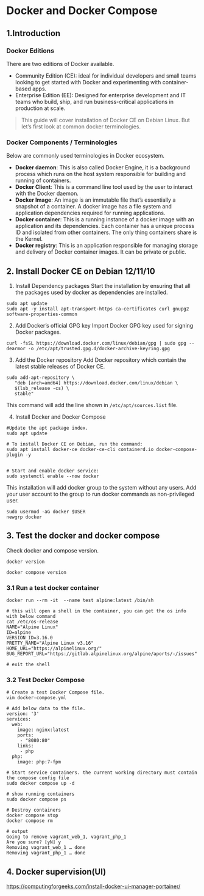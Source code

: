 # Docker and Docker Compose

## 1.Introduction 

### Docker Editions
There are two editions of Docker available.

- Community Edition (CE): ideal for individual developers and small teams looking to get started with Docker and 
  experimenting with container-based apps.
- Enterprise Edition (EE): Designed for enterprise development and IT teams who build, ship, and run business-critical 
  applications in production at scale.

> This guide will cover installation of Docker CE on Debian Linux. But let’s first look at common docker terminologies.


### Docker Components / Terminologies
Below are commonly used terminologies in Docker ecosystem.

- **Docker daemon**: This is also called Docker Engine, it is a background process which runs on the host system responsible for building and running of containers.
- **Docker Client**: This is a command line tool used by the user to interact with the Docker daemon.
- **Docker Image**: An image is an immutable file that’s essentially a snapshot of a container. A docker image has a file system and application dependencies required for running applications.
- **Docker container**: This is a running instance of a docker image with an application and its dependencies. Each container has a unique process ID and isolated from other containers. The only thing containers share is the Kernel.
- **Docker registry**: This is an application responsible for managing storage and delivery of Docker container images. It can be private or public.

## 2. Install Docker CE on Debian 12/11/10


1) Install Dependency packages
Start the installation by ensuring that all the packages used by docker as dependencies are installed.

```shell
sudo apt update
sudo apt -y install apt-transport-https ca-certificates curl gnupg2 software-properties-common

```
2) Add Docker’s official GPG key
Import Docker GPG key used for signing Docker packages.
```shell
curl -fsSL https://download.docker.com/linux/debian/gpg | sudo gpg --dearmor -o /etc/apt/trusted.gpg.d/docker-archive-keyring.gpg
```
3) Add the Docker repository
Add Docker repository which contain the latest stable releases of Docker CE.
```shell
sudo add-apt-repository \
   "deb [arch=amd64] https://download.docker.com/linux/debian \
   $(lsb_release -cs) \
   stable"

```
This command will add the line shown in `/etc/apt/sources.list` file.

4) Install Docker and Docker Compose

```shell
#Update the apt package index.
sudo apt update

# To install Docker CE on Debian, run the command:
sudo apt install docker-ce docker-ce-cli containerd.io docker-compose-plugin -y


# Start and enable docker service:
sudo systemctl enable --now docker
```


This installation will add docker group to the system without any users. Add your user account to the group to run docker commands as non-privileged user.
```shell
sudo usermod -aG docker $USER
newgrp docker
```

## 3. Test the docker and docker compose

Check docker and compose version.

```shell
docker version

docker compose version

```

### 3.1 Run a test docker container

```shell
docker run --rm -it  --name test alpine:latest /bin/sh

# this will open a shell in the container, you can get the os info with below command
cat /etc/os-release
NAME="Alpine Linux"
ID=alpine
VERSION_ID=3.16.0
PRETTY_NAME="Alpine Linux v3.16"
HOME_URL="https://alpinelinux.org/"
BUG_REPORT_URL="https://gitlab.alpinelinux.org/alpine/aports/-/issues"

# exit the shell
```

### 3.2 Test Docker Compose
```shell
# Create a test Docker Compose file.
vim docker-compose.yml

# Add below data to the file.
version: '3'  
services:
  web:
    image: nginx:latest
    ports:
     - "8080:80"
    links:
     - php
  php:
    image: php:7-fpm

# Start service containers. the current working directory must contain the compose config file
sudo docker compose up -d

# show running containers
sudo docker compose ps

# Destroy containers
docker compose stop
docker compose rm

# output
Going to remove vagrant_web_1, vagrant_php_1
Are you sure? [yN] y
Removing vagrant_web_1 … done
Removing vagrant_php_1 … done
```


## 4. Docker supervision(UI)

https://computingforgeeks.com/install-docker-ui-manager-portainer/